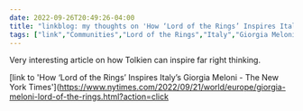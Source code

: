 ---date: 2022-09-26T20:49:26-04:00title: "linkblog: my thoughts on 'How ‘Lord of the Rings’ Inspires Italy’s Giorgia Meloni - The New York Times'"tags: ["link","Communities","Lord of the Rings","Italy","Giorgia Meloni","Tolkien"]---Very interesting article on how Tolkien can inspire far right thinking. [link to 'How ‘Lord of the Rings’ Inspires Italy’s Giorgia Meloni - The New York Times'](https://www.nytimes.com/2022/09/21/world/europe/giorgia-meloni-lord-of-the-rings.html?action=click